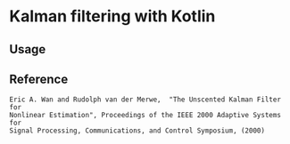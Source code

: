 
# Kalman filtering with Kotlin

## Usage



## Reference

```
Eric A. Wan and Rudolph van der Merwe,  "The Unscented Kalman Filter for
Nonlinear Estimation", Proceedings of the IEEE 2000 Adaptive Systems for
Signal Processing, Communications, and Control Symposium, (2000)
```
